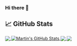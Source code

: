 ### Hi there 👋

<!--
**glenelg96/glenelg96** is a ✨ _special_ ✨ repository because its `README.md` (this file) appears on your GitHub profile.

Here are some ideas to get you started:

- 🔭 I’m currently working on ...
- 🌱 I’m currently learning ...
- 👯 I’m looking to collaborate on ...
- 🤔 I’m looking for help with ...
- 💬 Ask me about ...
- 📫 How to reach me: ...
- 😄 Pronouns: ...
- ⚡ Fun fact: ...
-->

## &#x1f4c8; GitHub Stats

<a href="https://github.com/glenelg96/glenelg96">
  <img align="center" src="https://github-readme-stats.vercel.app/api/top-langs/?username=glenelg96&hide=java,html,tex&title_color=ffffff&text_color=c9cacc&icon_color=2bbc8a&bg_color=1d1f21&langs_count=3" />
</a>
<a href="https://github.com/glenelg96/glenelg96">
  <img align="center" src="https://github-readme-stats.vercel.app/api?username=glenelg96&show_icons=true&line_height=27&count_private=true&title_color=ffffff&text_color=c9cacc&icon_color=2bbc8a&bg_color=1d1f21" alt="Martin's GitHub Stats" />
</a>

<a href="https://github.com/glenelg96/python-project-blueprint">
  <img align="center" src="https://github-readme-stats.vercel.app/api/pin/?username=glenelg96&repo=python-project-blueprint&title_color=ffffff&text_color=c9cacc&icon_color=2bbc8a&bg_color=1d1f21" />
</a>


<a href="https://github.com/glenelg96/go-project-blueprint">
  <img align="center" src="https://github-readme-stats.vercel.app/api/pin/?username=glenelg96&repo=go-project-blueprint&title_color=ffffff&text_color=c9cacc&icon_color=2bbc8a&bg_color=1d1f21" />
</a>